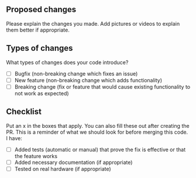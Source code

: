 ## Proposed changes

Please explain the changes you made. Add pictures or videos to explain them better if appropriate.

## Types of changes

What types of changes does your code introduce?

- [ ] Bugfix (non-breaking change which fixes an issue)
- [ ] New feature (non-breaking change which adds functionality)
- [ ] Breaking change (fix or feature that would cause existing functionality to not work as expected)

## Checklist

Put an x in the boxes that apply. You can also fill these out after creating the PR. This is a reminder of what we should look for before merging this code. I have:

- [ ] Added tests (automatic or manual) that prove the fix is effective or that the feature works
- [ ] Added necessary documentation (if appropriate)
- [ ] Tested on real hardware (if appropriate)

